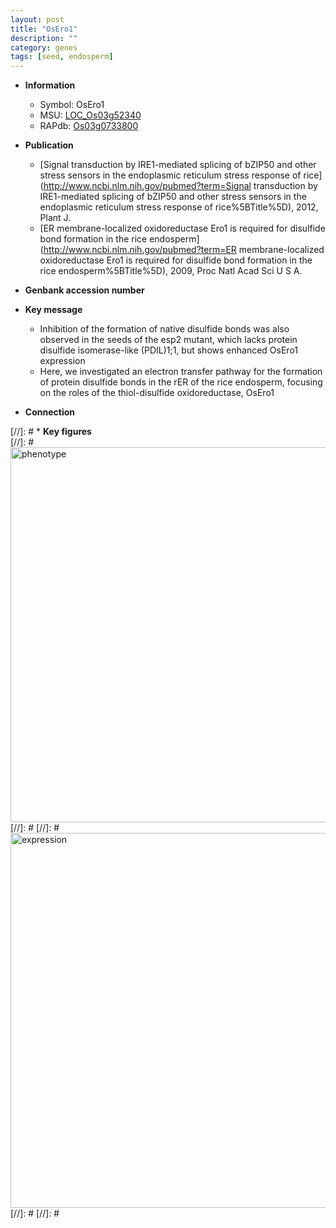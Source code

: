 ```yaml
---
layout: post
title: "OsEro1"
description: ""
category: genes
tags: [seed, endosperm]
---
```


* **Information**  
    + Symbol: OsEro1  
    + MSU: [LOC_Os03g52340](http://rice.plantbiology.msu.edu/cgi-bin/ORF_infopage.cgi?orf=LOC_Os03g52340)  
    + RAPdb: [Os03g0733800](http://rapdb.dna.affrc.go.jp/viewer/gbrowse_details/irgsp1?name=Os03g0733800)  

* **Publication**  
    + [Signal transduction by IRE1-mediated splicing of bZIP50 and other stress sensors in the endoplasmic reticulum stress response of rice](http://www.ncbi.nlm.nih.gov/pubmed?term=Signal transduction by IRE1-mediated splicing of bZIP50 and other stress sensors in the endoplasmic reticulum stress response of rice%5BTitle%5D), 2012, Plant J.
    + [ER membrane-localized oxidoreductase Ero1 is required for disulfide bond formation in the rice endosperm](http://www.ncbi.nlm.nih.gov/pubmed?term=ER membrane-localized oxidoreductase Ero1 is required for disulfide bond formation in the rice endosperm%5BTitle%5D), 2009, Proc Natl Acad Sci U S A.

* **Genbank accession number**  

* **Key message**  
    + Inhibition of the formation of native disulfide bonds was also observed in the seeds of the esp2 mutant, which lacks protein disulfide isomerase-like (PDIL)1;1, but shows enhanced OsEro1 expression
    + Here, we investigated an electron transfer pathway for the formation of protein disulfide bonds in the rER of the rice endosperm, focusing on the roles of the thiol-disulfide oxidoreductase, OsEro1

* **Connection**  

[//]: # * **Key figures**  
[//]: # <img src="http://funRiceGenes.github.io/images/OsEro1.pheno.png" alt="phenotype"  style="width: 600px;"/>
[//]: # 
[//]: # <img src="http://funRiceGenes.github.io/images/OsEro1.exp.png" alt="expression"  style="width: 600px;"/>
[//]: # 
[//]: # 
